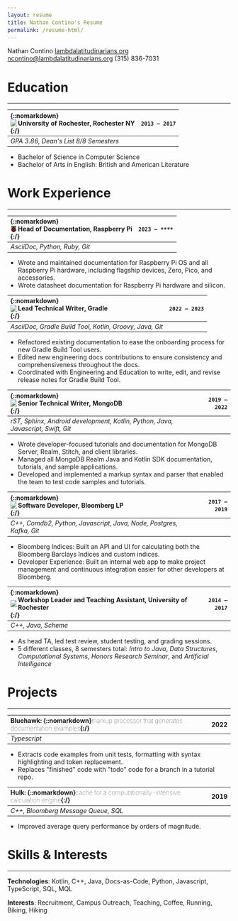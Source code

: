 ```yaml
---
layout: resume
title: Nathan Contino's Resume
permalink: /resume-html/
---
```


<topper>

<name>Nathan Contino</name>
<topper-side>
	<site><a href="https://www.lambdalatitudinarians.org">lambdalatitudinarians.org</a></site>
	<mail><a href="mailto:ncontino@lambdalatitudinarians.org">ncontino@lambdalatitudinarians.org</a></mail>
	<phone>(315) 836-7031</phone>
</topper-side>

</topper>

# Education

***

| {::nomarkdown} <div style="display: flex; align-items: center;"> <img src="/_resources/rochester.ico" style="width:1em !important; border: 0px !important; padding-right: .2em;" /> University of Rochester, Rochester NY</div>{:/} | `2013 – 2017` |
| :--- | ---: |
| _GPA 3.86, Dean's List 8/8 Semesters_ ||

* Bachelor of Science in Computer Science
* Bachelor of Arts in English: British and American Literature


# Work Experience

***

| {::nomarkdown} <div style="display: flex; align-items: center;"> <img src="/_resources/raspberrypi.ico" style="width:1em !important; border: 0px !important; padding-right: .2em;" /> Head of Documentation, Raspberry Pi </div>{:/} | `2023 – ****` |
| :--- | ---: |
| _AsciiDoc, Python, Ruby, Git_ ||

* Wrote and maintained documentation for Raspberry Pi OS and all Raspberry Pi hardware, including flagship devices, Zero, Pico, and accessories.
* Wrote datasheet documentation for Raspberry Pi hardware and silicon.

| {::nomarkdown} <div style="display: flex; align-items: center;"> <img src="/_resources/gradle.ico" style="width:1em !important; border: 0px !important; padding-right: .2em;" /> Lead Technical Writer, Gradle </div>{:/}  | `2022 – 2023` |
| :--- | ---: |
| _AsciiDoc, Gradle Build Tool, Kotlin, Groovy, Java, Git_ ||

* Refactored existing documentation to ease the onboarding process for new Gradle Build Tool users.
* Edited new engineering docs contributions to ensure consistency and comprehensiveness throughout the docs.
* Coordinated with Engineering and Education to write, edit, and revise release notes for Gradle Build Tool.

| {::nomarkdown} <div style="display: flex; align-items: center;"> <img src="/_resources/mongodb.ico" style="width:1em !important; border: 0px !important; padding-right: .2em;" /> Senior Technical Writer, MongoDB </div>{:/}  | `2019 – 2022` |
| :--- | ---: |
| _rST, Sphinx, Android development, Kotlin, Python, Java, Javascript, Swift, Git_ ||

* Wrote developer-focused tutorials and documentation for MongoDB Server, Realm, Stitch, and client libraries.
* Managed all MongoDB Realm Java and Kotlin SDK documentation, tutorials, and sample applications.
* Developed and implemented a markup syntax and parser that enabled the team to test code samples and tutorials.

| {::nomarkdown} <div style="display: flex; align-items: center;"> <img src="/_resources/bloomberg.ico" style="width:1em !important; border: 0px !important; padding-right: .2em;" /> Software Developer, Bloomberg LP</div>{:/} | `2017 – 2019` |
| :--- | ---: |
| _C++, Comdb2, Python, Javascript, Java, Node, Postgres, Kafka, Git_ ||

* Bloomberg Indices: Built an API and UI for calculating both the Bloomberg Barclays Indices and custom indices.
* Developer Experience: Built an internal web app to make project management and continuous integration easier for
other developers at Bloomberg.

| {::nomarkdown} <div style="display: flex; align-items: center;"> <img src="/_resources/rochester.ico" style="width:1em !important; border: 0px !important; padding-right: .2em;" /> Workshop Leader and Teaching Assistant, University of Rochester</div>{:/} | `2014 – 2017` |
| :--- | ---: |
| _C++, Java, Scheme_ ||

* As head TA, led test review, student testing, and grading sessions.
* 5 different classes, 8 semesters total: _Intro to Java_, _Data Structures_, _Computational Systems_, _Honors Research Seminar_, and _Artificial Intelligence_

# Projects

***

| Bluehawk: {::nomarkdown}<slap style="font-weight:100 !important;">markup processor that generates documentation examples</slap>{:/} | 2022 |
| :--- | ---: |
| _Typescript_ ||

* Extracts code examples from unit tests, formatting with syntax highlighting and token replacement.
* Replaces "finished" code with "todo" code for a branch in a tutorial repo.

| Hulk: {::nomarkdown}<slap style="font-weight:100 !important;">cache for a computationally-intensive calculation engine</slap>{:/} | 2019 |
| :--- | ---: |
| _C++, Bloomberg Message Queue, SQL_ ||

* Improved average query performance by orders of magnitude.

# Skills & Interests

***

**Technologies**: Kotlin, C++, Java, Docs-as-Code, Python, Javascript, TypeScript, SQL, MQL

**Interests**: Recruitment, Campus Outreach, Teaching, Coffee, Running, Biking, Hiking
